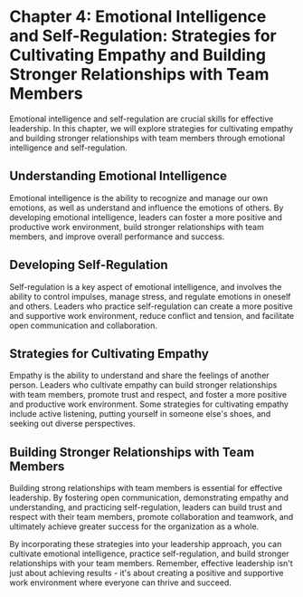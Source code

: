Chapter 4: Emotional Intelligence and Self-Regulation: Strategies for Cultivating Empathy and Building Stronger Relationships with Team Members
===============================================================================================================================================

Emotional intelligence and self-regulation are crucial skills for effective leadership. In this chapter, we will explore strategies for cultivating empathy and building stronger relationships with team members through emotional intelligence and self-regulation.

Understanding Emotional Intelligence
------------------------------------

Emotional intelligence is the ability to recognize and manage our own emotions, as well as understand and influence the emotions of others. By developing emotional intelligence, leaders can foster a more positive and productive work environment, build stronger relationships with team members, and improve overall performance and success.

Developing Self-Regulation
--------------------------

Self-regulation is a key aspect of emotional intelligence, and involves the ability to control impulses, manage stress, and regulate emotions in oneself and others. Leaders who practice self-regulation can create a more positive and supportive work environment, reduce conflict and tension, and facilitate open communication and collaboration.

Strategies for Cultivating Empathy
----------------------------------

Empathy is the ability to understand and share the feelings of another person. Leaders who cultivate empathy can build stronger relationships with team members, promote trust and respect, and foster a more positive and productive work environment. Some strategies for cultivating empathy include active listening, putting yourself in someone else's shoes, and seeking out diverse perspectives.

Building Stronger Relationships with Team Members
-------------------------------------------------

Building strong relationships with team members is essential for effective leadership. By fostering open communication, demonstrating empathy and understanding, and practicing self-regulation, leaders can build trust and respect with their team members, promote collaboration and teamwork, and ultimately achieve greater success for the organization as a whole.

By incorporating these strategies into your leadership approach, you can cultivate emotional intelligence, practice self-regulation, and build stronger relationships with your team members. Remember, effective leadership isn't just about achieving results - it's about creating a positive and supportive work environment where everyone can thrive and succeed.


